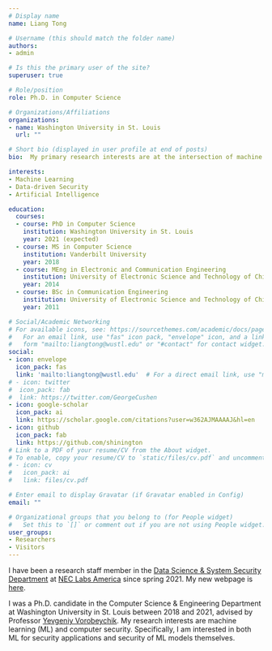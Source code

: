 ```yaml
---
# Display name
name: Liang Tong 

# Username (this should match the folder name)
authors:
- admin

# Is this the primary user of the site?
superuser: true

# Role/position
role: Ph.D. in Computer Science

# Organizations/Affiliations
organizations:
- name: Washington University in St. Louis
  url: ""

# Short bio (displayed in user profile at end of posts)
bio:  My primary research interests are at the intersection of machine learning and computer security.

interests:
- Machine Learning
- Data-driven Security
- Artificial Intelligence

education:
  courses:
  - course: PhD in Computer Science
    institution: Washington University in St. Louis
    year: 2021 (expected)
  - course: MS in Computer Science 
    institution: Vanderbilt University
    year: 2018
  - course: MEng in Electronic and Communication Engineering
    institution: University of Electronic Science and Technology of China
    year: 2014
  - course: BSc in Communication Engineering
    institution: University of Electronic Science and Technology of China
    year: 2011

# Social/Academic Networking
# For available icons, see: https://sourcethemes.com/academic/docs/page-builder/#icons
#   For an email link, use "fas" icon pack, "envelope" icon, and a link in the
#   form "mailto:liangtong@wustl.edu" or "#contact" for contact widget.
social:
- icon: envelope
  icon_pack: fas
  link: 'mailto:liangtong@wustl.edu'  # For a direct email link, use "mailto:liangtong@wustl.edu".
# - icon: twitter
#  icon_pack: fab
#  link: https://twitter.com/GeorgeCushen
- icon: google-scholar
  icon_pack: ai
  link: https://scholar.google.com/citations?user=w362AJMAAAAJ&hl=en
- icon: github
  icon_pack: fab
  link: https://github.com/shinington
# Link to a PDF of your resume/CV from the About widget.
# To enable, copy your resume/CV to `static/files/cv.pdf` and uncomment the lines below.
# - icon: cv
#   icon_pack: ai
#   link: files/cv.pdf

# Enter email to display Gravatar (if Gravatar enabled in Config)
email: ""

# Organizational groups that you belong to (for People widget)
#   Set this to `[]` or comment out if you are not using People widget.
user_groups:
- Researchers
- Visitors
---
```


I have been a research staff member in the [Data Science & System Security Department](https://www.nec-labs.com/research-departments/data-science-system-security/data-science-systems-research-home) at [NEC Labs America](https://www.nec-labs.com/) since spring 2021. My new webpage is [here](https://liangtong.info/).

I was a Ph.D. candidate in the Computer Science & Engineering Department at Washington University in St. Louis between 2018 and 2021, advised by Professor [Yevgeniy Vorobeychik](https://vorobeychik.com/). My research interests are machine learning (ML) and computer security. Specifically, I am interested in both ML for security applications and security of ML models themselves.  

